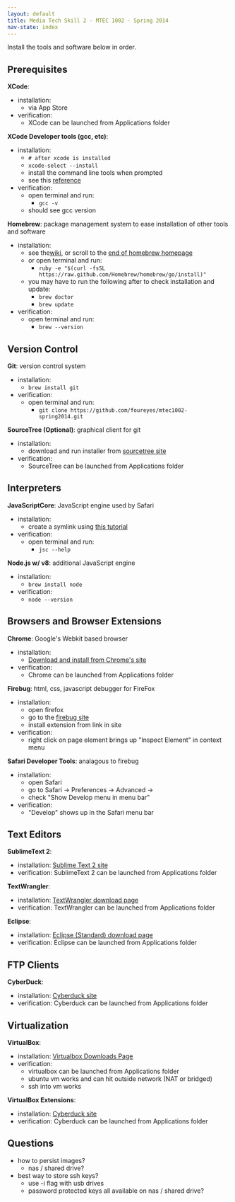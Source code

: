 ```yaml
---
layout: default
title: Media Tech Skill 2 - MTEC 1002 - Spring 2014
nav-state: index
---
```


<div id="setup" markdown="block">

Install the tools and software below in order.

## Prerequisites

__XCode__:

* installation: 
	* via App Store
* verification: 
	* XCode can be launched from Applications folder

__XCode Developer tools (gcc, etc)__:

* installation: 
	* `# after xcode is installed`
	* `xcode-select --install`
	* install the command line tools when prompted
	* see this [reference](http://coolestguidesontheplanet.com/setting-up-os-x-mavericks-and-homebrew/)
* verification: 
	* open terminal and run:
		* `gcc -v`	
	* should see gcc version

__Homebrew__: package management system to ease installation of other tools and software

* installation: 
	* see the[wiki](https://github.com/Homebrew/homebrew/wiki/Installation), or scroll to the [end of homebrew homepage](http://brew.sh/)
	* or open terminal and run:
		* `ruby -e "$(curl -fsSL https://raw.github.com/Homebrew/homebrew/go/install)"`
	* you may have to run the following after to check installation and update:
		* `brew doctor`
		* `brew update`
* verification: 
	* open terminal and run:
		* `brew --version`

## Version Control

__Git__: version control system

* installation: 
	* `brew install git`
* verification: 
	* open terminal and run:
		* `git clone https://github.com/foureyes/mtec1002-spring2014.git`

__SourceTree (Optional)__: graphical client for git

* installation: 
	* download and run installer from [sourcetree site](http://www.sourcetreeapp.com/)
* verification: 
	* SourceTree can be launched from Applications folder

## Interpreters

__JavaScriptCore__: JavaScript engine used by Safari

* installation: 
	* create a symlink using [this tutorial](http://www.freshblurbs.com/blog/2011/09/25/command-line-javascript-cli-mac-os-x.html)
* verification: 
	* open terminal and run:
		* `jsc --help`

__Node.js w/ v8__: additional JavaScript engine

* installation: 
	* `brew install node`
* verification: 
	* `node --version`

## Browsers and Browser Extensions

__Chrome__: Google's Webkit based browser

* installation: 
	* [Download and install from Chrome's site](https://www.google.com/intl/en/chrome/browser/)
* verification: 
	* Chrome can be launched from Applications folder

__Firebug__: html, css, javascript debugger for FireFox

* installation: 
	* open firefox
	* go to the [firebug site](http://getfirebug.com/)
	* install extension from link in site
* verification: 
	* right click on page element brings up "Inspect Element" in context menu

__Safari Developer Tools__: analagous to firebug

* installation: 
	* open Safari
	* go to Safari &rarr; Preferences &rarr; Advanced &rarr; 
	* check "Show Develop menu in menu bar"
* verification: 
	* "Develop" shows up in the Safari menu bar

## Text Editors

__SublimeText 2__:

* installation: [Sublime Text 2 site](http://www.sublimetext.com/2)
* verification: SublimeText 2 can be launched from Applications folder

__TextWrangler__:

* installation: [TextWrangler download page](http://www.barebones.com/products/textwrangler/download.html)
* verification: TextWrangler can be launched from Applications folder

__Eclipse__:

* installation: [Eclipse (Standard) download page](http://www.eclipse.org/downloads/)
* verification: Eclipse can be launched from Applications folder


## FTP Clients

__CyberDuck__:

* installation: [Cyberduck site](http://cyberduck.io/)
* verification: Cyberduck can be launched from Applications folder

## Virtualization

__VirtualBox__:

* installation: [Virtualbox Downloads Page](https://www.virtualbox.org/wiki/Downloads)
* verification: 
	* virtualbox can be launched from Applications folder
	* ubuntu vm works and can hit outside network (NAT or bridged)
	* ssh into vm works


__VirtualBox Extensions__:

* installation: [Cyberduck site](http://cyberduck.io/)
* verification: Cyberduck can be launched from Applications folder

## Questions

* how to persist images?
	* nas / shared drive?
* best way to store ssh keys?
	* use -i flag with usb drives
	* password protected keys all available on  nas / shared drive?

</div>
